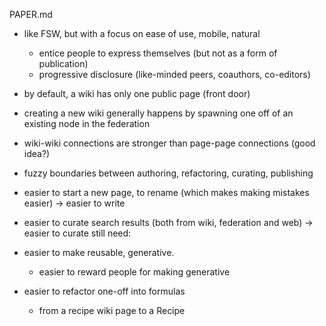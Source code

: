 PAPER.md

* like FSW, but with a focus on ease of use, mobile, natural
	* entice people to express themselves (but not as a form of publication)
	* progressive disclosure (like-minded peers, coauthors, co-editors)

* by default, a wiki has only one public page (front door)
* creating a new wiki generally happens by spawning one off of an existing node in the federation
* wiki-wiki connections are stronger than page-page connections (good idea?)

* fuzzy boundaries between authoring, refactoring, curating, publishing

* easier to start a new page, to rename (which makes making mistakes easier) -> easier to write
* easier to curate search results (both from wiki, federation and web) -> easier to curate
still need:
* easier to make reusable, generative.  
	* easier to reward people for making generative
* easier to refactor one-off into formulas
	* from a recipe wiki page to a Recipe
